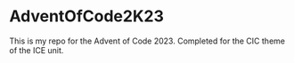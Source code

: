 # AdventOfCode2K23
This is my repo for the Advent of Code 2023. Completed for the CIC theme of the ICE unit.
